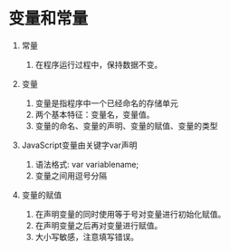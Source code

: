 # 变量和常量

1. 常量
   1. 在程序运行过程中，保持数据不变。
2. 变量
   1. 变量是指程序中一个已经命名的存储单元
   2. 两个基本特征：变量名，变量值。
   3. 变量的命名、变量的声明、变量的赋值、变量的类型

3. JavaScript变量由关键字var声明
   1. 语法格式: var variablename;
   2. 变量之间用逗号分隔

4. 变量的赋值
   1. 在声明变量的同时使用等于号对变量进行初始化赋值。
   2. 在声明变量之后再对变量进行赋值。
   3. 大小写敏感，注意填写错误。